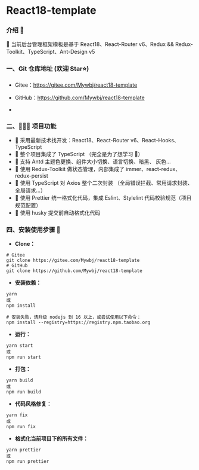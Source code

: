 # React18-template

### 介绍 📖

🌈 当前后台管理框架模板是基于 React18、React-Router v6、Redux && Redux-Toolkit、TypeScript、Ant-Design v5

### 一、Git 仓库地址 (欢迎 Star⭐)

- Gitee：https://gitee.com/Mywbj/react18-template

- GitHub：https://github.com/Mywbj/react18-template
-

### 二、🔨🔨🔨 项目功能

- 🚀 采用最新技术找开发：React18、React-Router v6、React-Hooks、TypeScript
- 🚀 整个项目集成了 TypeScript （完全是为了想学习 🤣）
- 🚀 支持 Antd 主题色更换、组件大小切换、语言切换、暗黑、 灰色...
- 🚀 使用 Redux-Toolkit 做状态管理，内部集成了 immer、react-redux、redux-persist
- 🚀 使用 TypeScript 对 Axios 整个二次封装 （全局错误拦截、常用请求封装、全局请求...）
- 🚀 使用 Prettier 统一格式化代码，集成 Eslint、Stylelint 代码校验规范（项目规范配置）
- 🚀 使用 husky 提交前自动格式化代码

### 四、安装使用步骤 📑

- **Clone：**

```text
# Gitee
git clone https://gitee.com/Mywbj/react18-template
# GitHub
git clone https://github.com/Mywbj/react18-template
```

- **安装依赖：**

```text
yarn
或
npm install

# 安装失败，请升级 nodejs 到 16 以上，或尝试使用以下命令：
npm install --registry=https://registry.npm.taobao.org
```

- **运行：**

```text
yarn start
或
npm run start
```

- **打包：**

```text
yarn build
或
npm run build
```

- **代码风格修复：**

```text
yarn fix
或
npm run fix
```

- **格式化当前项目下的所有文件：**

```text
yarn prettier
或
npm run prettier
```